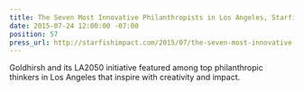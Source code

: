 ```yaml
---
title: The Seven Most Innovative Philanthropists in Los Angeles, Starfish Impact
date: 2015-07-24 12:00:00 -07:00
position: 57
press_url: http://starfishimpact.com/2015/07/the-seven-most-innovative-philanthropists-in-los-angeles/
---
```


Goldhirsh and its LA2050 initiative featured among top philanthropic thinkers in Los Angeles that inspire with creativity and impact.
